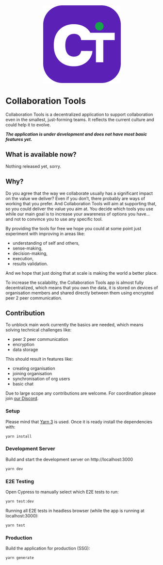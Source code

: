 <p style="text-align: center;"><img alt="logo" src="public/images/logo-256x256.png" width="256"></p>

# Collaboration Tools

Collaboration Tools is a decentralized application to support collaboration even in the smallest, just-forming teams. It reflects the current culture and could help it to evolve.

***The application is under development and does not have most basic features yet.***

## What is available now?

Nothing released yet, sorry.

## Why?

Do you agree that the way we collaborate usually has a significant impact on the value we deliver? Even if you don’t, there probably are ways of working that you prefer. And Collaboration Tools will aim at supporting that, so you could deliver the value you aim at. You decide which tools you use while our main goal is to increase your awareness of options you have... and not to convince you to use any specific tool.

By providing the tools for free we hope you could at some point just experiment with improving in areas like:
- understanding of self and others,
- sense-making,
- decision-making,
- execution,
- results validation.

And we hope that just doing that at scale is making the world a better place.

To increase the scalability, the Collaboration Tools app is almost fully decentralized, which means that you own the data, it is stored on devices of organisation members and shared directly between them using encrypted peer 2 peer communication.

## Contribution

To unblock main work currently the basics are needed, which means solving technical challenges like:
- peer 2 peer communication
- encryption
- data storage

This should result in features like:
- creating organisation
- joining organisation
- synchronisation of org users
- basic chat

Due to large scope any contributions are welcome. For coordination please join [our Discord](https://discord.gg/cT55KFmXgQ).

### Setup

Please mind that [Yarn 3](https://yarnpkg.com/getting-started/install) is used. Once it is ready install the dependencies with:

```bash
yarn install
```

### Development Server

Build and start the development server on http://localhost:3000

```bash
yarn dev
```

### E2E Testing

Open Cypress to manually select which E2E tests to run:

```bash
yarn test:dev
```

Running all E2E tests in headless browser (while the app is running at localhost:3000):

```bash
yarn test
```

### Production

Build the application for production (SSG):

```bash
yarn generate
```
